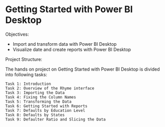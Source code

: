 # Getting Started with Power BI Desktop

Objectives:

  - Import and transform data with Power BI Desktop
  - Visualize date and create reports with Power BI Desktop

Project Structure:

  The hands on project on Getting Started with Power BI Desktop is divided into following
  tasks:

    Task 1: Introduction
    Task 2: Overview of the Rhyme interface
    Task 3: Importing the Data
    Task 4: Fixing the Column Names
    Task 5: Transforming the Data
    Task 6: Getting Started with Reports
    Task 7: Defaults by Education Level
    Task 8: Defaults by States
    Task 9: Defaulter Ratio and Slicing the Data


